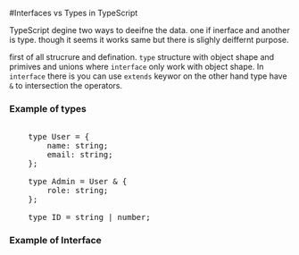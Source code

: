 #Interfaces vs Types in TypeScript

TypeScript degine two ways to deeifne the data. one if inerface and another is type. though it seems it works same but there is slighly deiffernt purpose.

first of all strucrure and defination. `type` structure with object shape and primives and unions where `interface` only work with object shape. In `interface` there is you can use `extends` keywor on the other hand type have `&` to intersection the operators.

### Example of types

<pre> 
    type User = {
        name: string;
        email: string;
    };

    type Admin = User & {
        role: string;
    };

    type ID = string | number;
</pre>

### Example of Interface
